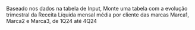Baseado nos dados na tabela de Input, Monte uma tabela com a evolução trimestral da Receita Líquida mensal média por cliente das marcas Marca1, Marca2 e Marca3, de 1Q24 até 4Q24
